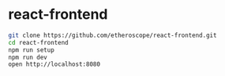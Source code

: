 # react-frontend

```bash
git clone https://github.com/etheroscope/react-frontend.git
cd react-frontend
npm run setup
npm run dev
open http://localhost:8080
```